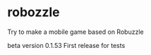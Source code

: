 # robozzle
 Try to make a mobile game based on Robuzzle

beta version 0.1.53
First release for tests
